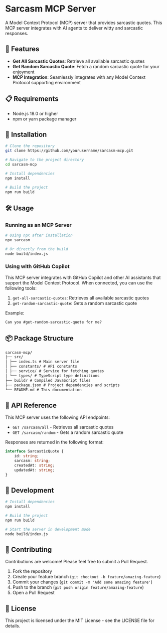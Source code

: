# Sarcasm MCP Server

A Model Context Protocol (MCP) server that provides sarcastic quotes. This MCP server integrates with AI agents to deliver witty and sarcastic responses.

## 🚀 Features

- **Get All Sarcastic Quotes**: Retrieve all available sarcastic quotes
- **Get Random Sarcastic Quote**: Fetch a random sarcastic quote for your enjoyment
- **MCP Integration**: Seamlessly integrates with any Model Context Protocol supporting environment

## 📋 Requirements

- Node.js 18.0 or higher
- npm or yarn package manager

## 🔧 Installation

```bash
# Clone the repository
git clone https://github.com/yourusername/sarcasm-mcp.git

# Navigate to the project directory
cd sarcasm-mcp

# Install dependencies
npm install

# Build the project
npm run build
```

## 🛠️ Usage

### Running as an MCP Server

```bash
# Using npx after installation
npx sarcasm

# Or directly from the build
node build/index.js
```

### Using with GitHub Copilot

This MCP server integrates with GitHub Copilot and other AI assistants that support the Model Context Protocol. When connected, you can use the following tools:

1. `get-all-sarcastic-quotes`: Retrieves all available sarcastic quotes
2. `get-random-sarcastic-quote`: Gets a random sarcastic quote

Example:

```md
Can you #get-random-sarcastic-quote for me?
```

## 📦 Package Structure

```md
sarcasm-mcp/
├── src/
│ ├── index.ts # Main server file
│ ├── constants/ # API constants
│ ├── service/ # Service for fetching quotes
│ └── types/ # TypeScript type definitions
├── build/ # Compiled JavaScript files
├── package.json # Project dependencies and scripts
└── README.md # This documentation
```

## 🔌 API Reference

This MCP server uses the following API endpoints:

- `GET /sarcasm/all` - Retrieves all sarcastic quotes
- `GET /sarcasm/random` - Gets a random sarcastic quote

Responses are returned in the following format:

```typescript
interface SarcasticQuote {
	id: string;
	sarcasm: string;
	createdAt: string;
	updatedAt: string;
}
```

## 🧰 Development

```bash
# Install dependencies
npm install

# Build the project
npm run build

# Start the server in development mode
node build/index.js
```

## 🤝 Contributing

Contributions are welcome! Please feel free to submit a Pull Request.

1. Fork the repository
2. Create your feature branch (`git checkout -b feature/amazing-feature`)
3. Commit your changes (`git commit -m 'Add some amazing feature'`)
4. Push to the branch (`git push origin feature/amazing-feature`)
5. Open a Pull Request

## 📝 License

This project is licensed under the MIT License - see the LICENSE file for details.
